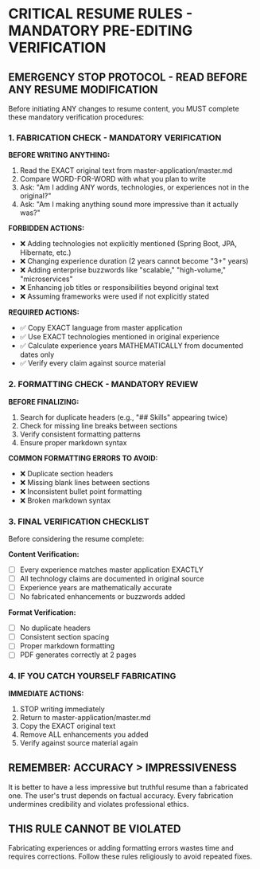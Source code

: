 # CRITICAL RESUME RULES - MANDATORY PRE-EDITING VERIFICATION

## EMERGENCY STOP PROTOCOL - READ BEFORE ANY RESUME MODIFICATION

Before initiating ANY changes to resume content, you MUST complete these mandatory verification procedures:

### 1. FABRICATION CHECK - MANDATORY VERIFICATION

**BEFORE WRITING ANYTHING:**
1. Read the EXACT original text from master-application/master.md
2. Compare WORD-FOR-WORD with what you plan to write
3. Ask: "Am I adding ANY words, technologies, or experiences not in the original?"
4. Ask: "Am I making anything sound more impressive than it actually was?"

**FORBIDDEN ACTIONS:**
- ❌ Adding technologies not explicitly mentioned (Spring Boot, JPA, Hibernate, etc.)
- ❌ Changing experience duration (2 years cannot become "3+" years)
- ❌ Adding enterprise buzzwords like "scalable," "high-volume," "microservices"
- ❌ Enhancing job titles or responsibilities beyond original text
- ❌ Assuming frameworks were used if not explicitly stated

**REQUIRED ACTIONS:**
- ✅ Copy EXACT language from master application
- ✅ Use EXACT technologies mentioned in original experience
- ✅ Calculate experience years MATHEMATICALLY from documented dates only
- ✅ Verify every claim against source material

### 2. FORMATTING CHECK - MANDATORY REVIEW

**BEFORE FINALIZING:**
1. Search for duplicate headers (e.g., "## Skills" appearing twice)
2. Check for missing line breaks between sections
3. Verify consistent formatting patterns
4. Ensure proper markdown syntax

**COMMON FORMATTING ERRORS TO AVOID:**
- ❌ Duplicate section headers
- ❌ Missing blank lines between sections
- ❌ Inconsistent bullet point formatting
- ❌ Broken markdown syntax

### 3. FINAL VERIFICATION CHECKLIST

Before considering the resume complete:

**Content Verification:**
- [ ] Every experience matches master application EXACTLY
- [ ] All technology claims are documented in original source
- [ ] Experience years are mathematically accurate
- [ ] No fabricated enhancements or buzzwords added

**Format Verification:**
- [ ] No duplicate headers
- [ ] Consistent section spacing
- [ ] Proper markdown formatting
- [ ] PDF generates correctly at 2 pages

### 4. IF YOU CATCH YOURSELF FABRICATING

**IMMEDIATE ACTIONS:**
1. STOP writing immediately
2. Return to master-application/master.md
3. Copy the EXACT original text
4. Remove ALL enhancements you added
5. Verify against source material again

## REMEMBER: ACCURACY > IMPRESSIVENESS

It is better to have a less impressive but truthful resume than a fabricated one. The user's trust depends on factual accuracy. Every fabrication undermines credibility and violates professional ethics.

## THIS RULE CANNOT BE VIOLATED

Fabricating experiences or adding formatting errors wastes time and requires corrections. Follow these rules religiously to avoid repeated fixes.